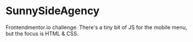 # SunnySideAgency
Frontendmentor.io challenge. There's a tiny bit of JS for the mobile menu, but the focus is HTML &amp; CSS.
